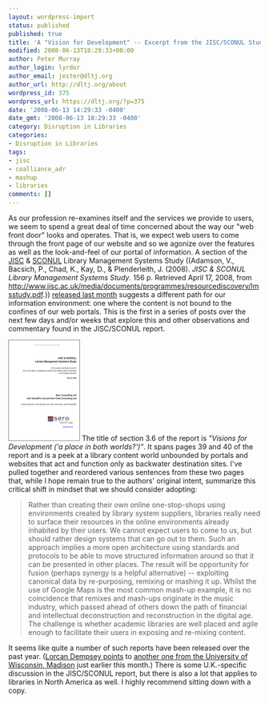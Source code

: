 ```yaml
---
layout: wordpress-import
status: published
published: true
title: 'A "Vision for Development" -- Excerpt from the JISC/SCONUL Study'
modified: 2008-06-13T18:29:33+00:00
author: Peter Murray
author_login: lyrdor
author_email: jester@dltj.org
author_url: http://dltj.org/about
wordpress_id: 375
wordpress_url: https://dltj.org/?p=375
date: '2008-06-13 14:29:33 -0400'
date_gmt: '2008-06-13 18:29:33 -0400'
category: Disruption in Libraries
categories:
- Disruption in Libraries
tags:
- jisc
- coalliance_adr
- mashup
- libraries
comments: []
---
```

<p>As our profession re-examines itself and the services we provide to users, we seem to spend a great deal of time concerned about the way our "web front door" looks and operates.  That is, we expect web users to come through the front page of our website and so we agonize over the features as well as the look-and-feel of our portal of information.  A section of the <a href="http://www.jisc.ac.uk/" title="JISC homepage">JISC</a> &amp; <a href="http://www.sconul.ac.uk/" title="SCONUL homepage">SCONUL</a> Library Management Systems Study ((Adamson, V., Bacsich, P., Chad, K., Kay, D., &amp; Plenderleith, J. (2008). <span style="font-style:italic;">JISC &amp; SCONUL Library Management Systems Study</span>. 156 p. Retrieved April 17, 2008, from <a href="http://www.jisc.ac.uk/media/documents/programmes/resourcediscovery/lmsstudy.pdf" title="JISC/SCONUL Library Management Systems Study">http://www.jisc.ac.uk/media/documents/programmes/resourcediscovery/lmsstudy.pdf</a>.)) <a href="http://www.jisc.ac.uk/Home/news/stories/2008/04/lms.aspx" title="Building the 21st century library: new report published : JISC">released last month</a> suggests a different path for our information environment:  one where the content is not bound to the confines of our web portals.  This is the first in a series of posts over the next few days and/or weeks that explore this and other observations and commentary found in the JISC/SCONUL report.</p>
<p><a href="http://www.jisc.ac.uk/media/documents/programmes/resourcediscovery/lmsstudy.pdf" title="JISC/SCONUL LMS Report"><img src="/assets/images/2008/06/jisc-lms-report-753121.gif" alt="" title="Coverpage of the JISC/SCONUL LMS Report" width="141" height="200" class="alignright size-full wp-image-376" style="border:1px solid grey;" /></a> The title of section 3.6 of the report is <em>"Visions for Development ('a place in both worlds?')"</em>.  It spans pages 39 and 40 of the report and is a peek at a library content world unbounded by portals and websites that act and function only as backwater destination sites.  I've pulled together and reordered various sentences from these two pages that, while I hope remain true to the authors' original intent, summarize this critical shift in mindset that we should consider adopting:<br />
<blockquote>Rather than creating their own online one-stop-shops using environments created by library system suppliers, libraries really need to surface their resources in the online environments already inhabited by their users.  We cannot expect users to come to us, but should rather design systems that can go out to them.  Such an approach implies a more open architecture using standards and protocols to be able to move structured information around so that it can be presented in other places.  The result will be opportunity for fusion (perhaps synergy is a helpful alternative) -- exploiting canonical data by re-purposing, remixing or mashing it up.  Whilst the use of Google Maps is the most common mash-up example, it is no coincidence that remixes and mash-ups originate in the music industry, which passed ahead of others down the path of financial and intellectual deconstruction and reconstruction in the digital age.  The challenge is whether academic libraries are well placed and agile enough to facilitate their users in exposing and re-mixing content.</p></blockquote>
<p>It seems like quite a number of such reports have been released over the past year.  (<a href="http://orweblog.oclc.org/archives/001651.html" title="Lorcan Dempsey&#039;s weblog: Institutional discovery systems">Lorcan Dempsey points</a> to <a href="http://staff.library.wisc.edu/rdetf/RDETF-final-report.pdf" title="Resource Discovery Exploratory Task Force Final Report">another one from the University of Wisconsin, Madison</a> just earlier this month.)  There is some U.K.-specific discussion in the JISC/SCONUL report, but there is also a lot that applies to libraries in North America as well.  I highly recommend sitting down with a copy.</p>
